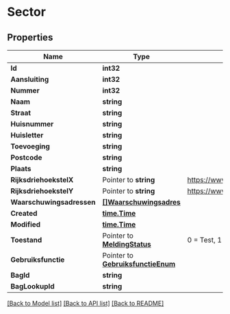 # Sector

## Properties

Name | Type | Description | Notes
------------ | ------------- | ------------- | -------------
**Id** | **int32** |  | [readonly] 
**Aansluiting** | **int32** |  | [readonly] 
**Nummer** | **int32** |  | 
**Naam** | **string** |  | 
**Straat** | **string** |  | [optional] 
**Huisnummer** | **string** |  | [optional] 
**Huisletter** | **string** |  | [optional] 
**Toevoeging** | **string** |  | [optional] 
**Postcode** | **string** |  | [optional] 
**Plaats** | **string** |  | [optional] 
**RijksdriehoekstelX** | Pointer to **string** | https://www.kadaster.nl/zakelijk/registraties/basisregistraties/rijksdriehoeksmeting/rijksdriehoeksstelsel | [optional] 
**RijksdriehoekstelY** | Pointer to **string** | https://www.kadaster.nl/zakelijk/registraties/basisregistraties/rijksdriehoeksmeting/rijksdriehoeksstelsel | [optional] 
**Waarschuwingsadressen** | [**[]Waarschuwingsadres**](Waarschuwingsadres.md) |  | [readonly] 
**Created** | [**time.Time**](time.Time.md) |  | [readonly] 
**Modified** | [**time.Time**](time.Time.md) |  | [readonly] 
**Toestand** | Pointer to [**MeldingStatus**](MeldingStatus.md) | 0 &#x3D; Test, 1 &#x3D; Actief | [optional] 
**Gebruiksfunctie** | Pointer to [**GebruiksfunctieEnum**](GebruiksfunctieEnum.md) |  | [optional] 
**BagId** | **string** |  | [readonly] 
**BagLookupId** | **string** |  | [optional] 

[[Back to Model list]](../README.md#documentation-for-models) [[Back to API list]](../README.md#documentation-for-api-endpoints) [[Back to README]](../README.md)


